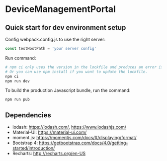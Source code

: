 # DeviceManagementPortal

## Quick start for dev environment setup

Config webpack.config.js to use the right server:

```javascript
const testHostPath = 'your server config'
```

Run command:
```bash
# npm ci only uses the version in the lockfile and produces an error if the package-lock.json and package.json are out of sync.
# Or you can use npm install if you want to update the lockfile.
npm ci
npm run dev
```

To build the production Javascript bundle, run the command:

```bash
npm run pub
```

## Dependencies

- lodash: https://lodash.com/, https://www.lodashjs.com/
- Material-UI: https://material-ui.com/
- moment.js: https://momentjs.com/docs/#/displaying/format/
- Bootstrap 4: https://getbootstrap.com/docs/4.0/getting-started/introduction/
- Recharts: http://recharts.org/en-US
